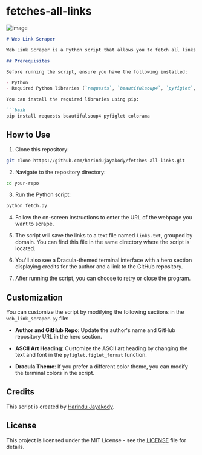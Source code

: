 # fetches-all-links

![image](https://github.com/harindujayakody/fetches-all-links/assets/9878813/71f881e8-2f51-4e9a-9451-e4086a78562c)

```markdown
# Web Link Scraper

Web Link Scraper is a Python script that allows you to fetch all links from a given webpage and save them to a text file, grouped by domain. The script also includes a Dracula theme for the terminal interface, a hero section with credits for the author, and options to retry or close the program.

## Prerequisites

Before running the script, ensure you have the following installed:

- Python
- Required Python libraries (`requests`, `beautifulsoup4`, `pyfiglet`, `colorama`)

You can install the required libraries using pip:

```bash
pip install requests beautifulsoup4 pyfiglet colorama
```

## How to Use

1. Clone this repository:

```bash
git clone https://github.com/harindujayakody/fetches-all-links.git
```

2. Navigate to the repository directory:

```bash
cd your-repo
```

3. Run the Python script:

```bash
python fetch.py
```

4. Follow the on-screen instructions to enter the URL of the webpage you want to scrape.

5. The script will save the links to a text file named `links.txt`, grouped by domain. You can find this file in the same directory where the script is located.

6. You'll also see a Dracula-themed terminal interface with a hero section displaying credits for the author and a link to the GitHub repository.

7. After running the script, you can choose to retry or close the program.

## Customization

You can customize the script by modifying the following sections in the `web_link_scraper.py` file:

- **Author and GitHub Repo**: Update the author's name and GitHub repository URL in the hero section.

- **ASCII Art Heading**: Customize the ASCII art heading by changing the text and font in the `pyfiglet.figlet_format` function.

- **Dracula Theme**: If you prefer a different color theme, you can modify the terminal colors in the script.

## Credits

This script is created by [Harindu Jayakody](https://github.com/harindujayakody/fetches-all-links).

## License

This project is licensed under the MIT License - see the [LICENSE](LICENSE) file for details.

